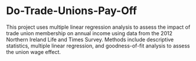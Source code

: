 # Do-Trade-Unions-Pay-Off
This project uses multiple linear regression analysis to assess the impact of trade union membership on annual income using data from the 2012 Northern Ireland Life and Times Survey. Methods include descriptive statistics, multiple linear regression, and goodness-of-fit analysis to assess the union wage effect.
